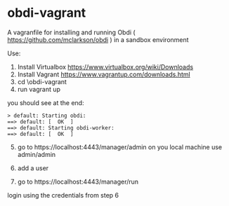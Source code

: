 # obdi-vagrant

A vagranfile for installing and running Obdi ( https://github.com/mclarkson/obdi ) in a sandbox environment

Use:

1. Install Virtualbox https://www.virtualbox.org/wiki/Downloads
2. Install Vagrant https://www.vagrantup.com/downloads.html
3. cd \obdi-vagrant
4. run vagrant up

you should see at the end:

```
> default: Starting obdi:
==> default: [  OK  ]
==> default: Starting obdi-worker:
==> default: [  OK  ]
```

5. go to https://localhost:4443/manager/admin on you local machine 
use admin/admin

6. add a user

7. go to https://localhost:4443/manager/run

login using the credentials from step 6

